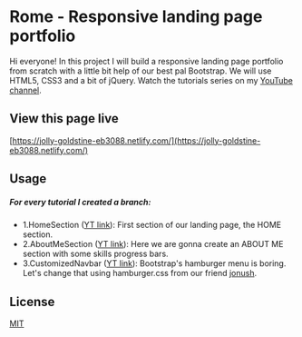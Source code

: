 # Rome - Responsive landing page portfolio

Hi everyone!
In this project I will build a responsive landing page portfolio from scratch with a little bit help of our best pal Bootstrap. We will use HTML5, CSS3 and a bit of jQuery.
Watch the tutorials series on my [YouTube channel](https://www.youtube.com/watch?v=o6094NnwVFU&list=PLy0LQzDrrrzixsO7v5Gdckca4NKgz5wF7).

## View this page live

[https://jolly-goldstine-eb3088.netlify.com/](https://jolly-goldstine-eb3088.netlify.com/)


## Usage

##### For every tutorial I created a branch:
- 1.HomeSection ([YT link](https://www.youtube.com/watch?v=o6094NnwVFU)): First section of our landing page, the HOME section.
- 2.AboutMeSection ([YT link](https://www.youtube.com/watch?v=Kq0bryP-zAo)): Here we are gonna create an ABOUT ME section with some skills progress bars.
- 3.CustomizedNavbar ([YT link](https://youtu.be/qz8aY3xZm_8)): Bootstrap's hamburger menu is boring. Let's change that using hamburger.css from our friend [jonush](https://github.com/jonsuh/hamburgers).



## License
[MIT](https://choosealicense.com/licenses/mit/)

